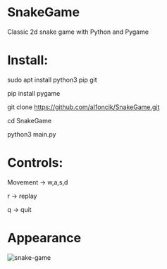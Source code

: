 # SnakeGame
Classic 2d snake game with Python and Pygame

# Install:
  
  sudo apt install python3 pip git
  
  pip install pygame
  
  git clone https://github.com/al1oncik/SnakeGame.git
  
  cd SnakeGame
  
  python3 main.py



# Controls:
  
  Movement -> w,a,s,d

  r -> replay

  q -> quit
  
  # Appearance
  
  
![snake-game](https://user-images.githubusercontent.com/86567581/164971851-1d7e4cc8-482e-421c-a16e-24a37f9cff7c.png)

